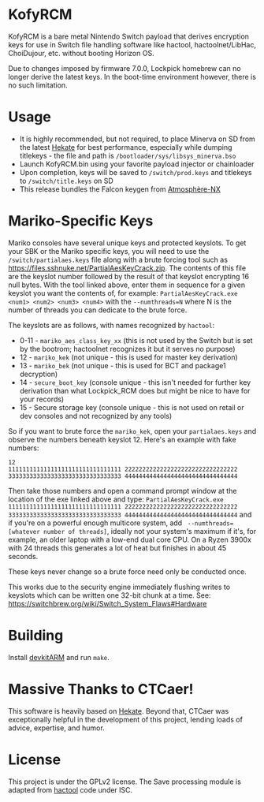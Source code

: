 KofyRCM
=
KofyRCM is a bare metal Nintendo Switch payload that derives encryption keys for use in Switch file handling software like hactool, hactoolnet/LibHac, ChoiDujour, etc. without booting Horizon OS.

Due to changes imposed by firmware 7.0.0, Lockpick homebrew can no longer derive the latest keys. In the boot-time environment however, there is no such limitation.

Usage
=
* It is highly recommended, but not required, to place Minerva on SD from the latest [Hekate](https://github.com/CTCaer/hekate/releases) for best performance, especially while dumping titlekeys - the file and path is `/bootloader/sys/libsys_minerva.bso`
* Launch KofyRCM.bin using your favorite payload injector or chainloader
* Upon completion, keys will be saved to `/switch/prod.keys` and titlekeys to `/switch/title.keys` on SD
* This release bundles the Falcon keygen from [Atmosphère-NX](https://github.com/Atmosphere-NX/Atmosphere)

Mariko-Specific Keys
=
Mariko consoles have several unique keys and protected keyslots. To get your SBK or the Mariko specific keys, you will need to use the `/switch/partialaes.keys` file along with a brute forcing tool such as <https://files.sshnuke.net/PartialAesKeyCrack.zip>. The contents of this file are the keyslot number followed by the result of that keyslot encrypting 16 null bytes. With the tool linked above, enter them in sequence for a given keyslot you want the contents of, for example: `PartialAesKeyCrack.exe <num1> <num2> <num3> <num4>` with the `--numthreads=N` where N is the number of threads you can dedicate to the brute force.

The keyslots are as follows, with names recognized by `hactool`:
* 0-11 - `mariko_aes_class_key_xx` (this is not used by the Switch but is set by the bootrom; hactoolnet recognizes it but it serves no purpose)
* 12 - `mariko_kek` (not unique - this is used for master key derivation)
* 13 - `mariko_bek` (not unique - this is used for BCT and package1 decryption)
* 14 - `secure_boot_key` (console unique - this isn't needed for further key derivation than what Lockpick_RCM does but might be nice to have for your records)
* 15 - Secure storage key (console unique - this is not used on retail or dev consoles and not recognized by any tools)

So if you want to brute force the `mariko_kek`, open your `partialaes.keys` and observe the numbers beneath keyslot 12. Here's an example with fake numbers:
```
12
11111111111111111111111111111111 22222222222222222222222222222222 33333333333333333333333333333333 44444444444444444444444444444444
```
Then take those numbers and open a command prompt window at the location of the exe linked above and type:
`PartialAesKeyCrack.exe 11111111111111111111111111111111 22222222222222222222222222222222 33333333333333333333333333333333 44444444444444444444444444444444` and if you're on a powerful enough multicore system, add ` --numthreads=[whatever number of threads]`, ideally not your system's maximum if it's, for example, an older laptop with a low-end dual core CPU. On a Ryzen 3900x with 24 threads this generates a lot of heat but finishes in about 45 seconds.

These keys never change so a brute force need only be conducted once.

This works due to the security engine immediately flushing writes to keyslots which can be written one 32-bit chunk at a time. See: <https://switchbrew.org/wiki/Switch_System_Flaws#Hardware>

Building
=
Install [devkitARM](https://devkitpro.org/) and run `make`.

Massive Thanks to CTCaer!
=
This software is heavily based on [Hekate](https://github.com/CTCaer/hekate). Beyond that, CTCaer was exceptionally helpful in the development of this project, lending loads of advice, expertise, and humor.

License
=
This project is under the GPLv2 license. The Save processing module is adapted from [hactool](https://github.com/SciresM/hactool) code under ISC.
